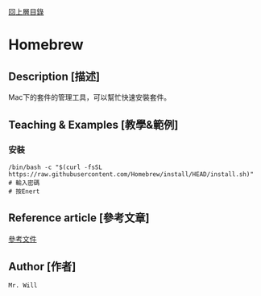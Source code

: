 [回上層目錄](../README.md)

# Homebrew

## **Description [描述]**
Mac下的套件的管理工具，可以幫忙快速安裝套件。

## **Teaching & Examples [教學&範例]**
### 安裝
```base
/bin/bash -c "$(curl -fsSL https://raw.githubusercontent.com/Homebrew/install/HEAD/install.sh)"
# 輸入密碼
# 按Enert
```

## **Reference article [參考文章]**
[參考文件](https://brew.sh/index_zh-tw)

## **Author [作者]**
`Mr. Will`
